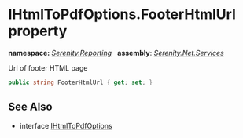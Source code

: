 # IHtmlToPdfOptions.FooterHtmlUrl property
**namespace:** *[Serenity.Reporting](../../README.md#serenity.reporting-namespace)*   **assembly**: *[Serenity.Net.Services](../../README.md)*

Url of footer HTML page

```csharp
public string FooterHtmlUrl { get; set; }
```

## See Also

* interface [IHtmlToPdfOptions](../IHtmlToPdfOptions.md)